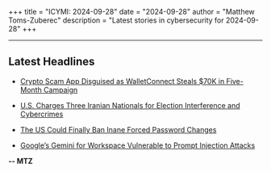 +++
title = "ICYMI: 2024-09-28"
date = "2024-09-28"
author = "Matthew Toms-Zuberec"
description = "Latest stories in cybersecurity for 2024-09-28"
+++

---------------------------------------------------------------------------
## Latest Headlines
- [Crypto Scam App Disguised as WalletConnect Steals $70K in Five-Month Campaign](https://thehackernews.com/2024/09/crypto-scam-app-disguised-as.html)

- [U.S. Charges Three Iranian Nationals for Election Interference and Cybercrimes](https://thehackernews.com/2024/09/us-charges-three-iranian-nationals-for.html)

- [The US Could Finally Ban Inane Forced Password Changes](https://www.wired.com/story/nist-password-guidance-improvements/)

- [Google’s Gemini for Workspace Vulnerable to Prompt Injection Attacks](https://cybersecuritynews.com/gemini-workspace-prompt-injection/)

**-- MTZ**